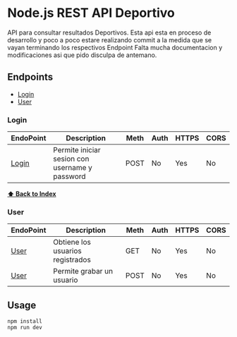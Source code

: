 # Node.js REST API Deportivo

API para consultar resultados Deportivos.
Esta api esta en proceso de desarrollo y poco a poco estare realizando commit a la medida que se vayan terminando
los respectivos Endpoint
Falta mucha documentacion y modificaciones asi que pido disculpa de antemano.

## Endpoints

- [Login](#login)
- [User](#user)

### Login

| EndoPoint                      | Description                                    | Meth | Auth | HTTPS | CORS |
| ------------------------------ | ---------------------------------------------- | ---- | ---- | ----- | ---- |
| [Login]({URL_BASE}/api/login/) | Permite iniciar sesion con username y password | POST | No   | Yes   | No   |

**[⬆ Back to Index](#Endpoints)**

### User

| EndoPoint                    | Description                      | Meth | Auth | HTTPS | CORS |
| ---------------------------- | -------------------------------- | ---- | ---- | ----- | ---- |
| [User]({URL_BASE}/api/user/) | Obtiene los usuarios registrados | GET  | No   | Yes   | No   |
| [User]({URL_BASE}/api/user/) | Permite grabar un usuario        | POST | No   | Yes   | No   |

## Usage

```
npm install
npm run dev
```
